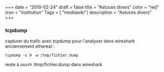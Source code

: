 +++
date = "2010-02-24"
draft = false
title = "Astuces divers"
color = "red"
icon = "institution"
Tags = [ "mediawiki"]
description = "Astuces divers"
+++

### tcpdump

capturer du trafic avec tcpdump pour l'analyser dans wireshark
anciennement ethereal :

    tcpdump -s 0 -w /tmp/fichier.dump

reste à ouvrir /tmp/fichier.dump dans wireshark
